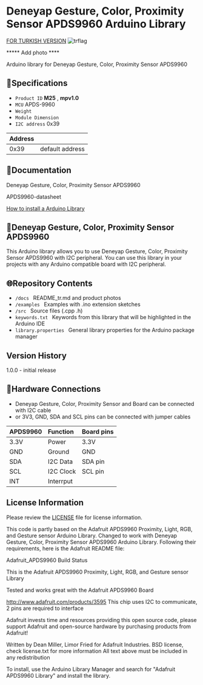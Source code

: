 # Deneyap Gesture, Color, Proximity Sensor APDS9960 Arduino Library
[FOR TURKISH VERSION](docs/README_tr.md) ![trflag](https://github.com/deneyapkart/deneyapkart-arduino-core/blob/master/docs/tr.png)

***** Add photo ****

Arduino library for Deneyap Gesture, Color, Proximity Sensor APDS9960

## :mag_right:Specifications 
- `Product ID` **M25** , **mpv1.0**
- `MCU` APDS-9960
- `Weight` 
- `Module Dimension`
- `I2C address` 0x39

| Address |  | 
| :---    | :---     |
| 0x39 | default address |

## :closed_book:Documentation
Deneyap Gesture, Color, Proximity Sensor APDS9960

APDS9960-datasheet

[How to install a Arduino Library](https://docs.arduino.cc/software/ide-v1/tutorials/installing-libraries)

## :pushpin:Deneyap Gesture, Color, Proximity Sensor APDS9960
This Arduino library allows you to use Deneyap Gesture, Color, Proximity Sensor APDS9960 with I2C peripheral. You can use this library in your projects with any Arduino compatible board with I2C peripheral.

## :globe_with_meridians:Repository Contents
- `/docs ` README_tr.md and product photos
- `/examples ` Examples with .ino extension sketches
- `/src ` Source files (.cpp .h)
- `keywords.txt ` Keywords from this library that will be highlighted in the Arduino IDE
- `library.properties ` General library properties for the Arduino package manager

## Version History
1.0.0 - initial release

## :rocket:Hardware Connections
- Deneyap Gesture, Color, Proximity Sensor and Board can be connected with I2C cable
- or 3V3, GND, SDA and SCL pins can be connected with jumper cables

|APDS9960| Function | Board pins | 
|:--- |   :---  | :---|
|3.3V | Power   |3.3V |      
|GND  | Ground  | GND | 
|SDA  | I2C Data  | SDA pin |
|SCL  | I2C Clock | SCL pin |
|INT  | Interrput  |   | 

## License Information
Please review the [LICENSE](https://github.com/deneyapkart/deneyap-hareket-isik-renk-algilayici-mesafe-olcer-arduino-library/blob/master/LICENSE) file for license information.

This code is partly based on the Adafruit APDS9960 Proximity, Light, RGB, and Gesture sensor Arduino Library.
Changed to work with Deneyap Gesture, Color, Proximity Sensor APDS9960 Arduino Library.
Following their requirements, here is the Adafruit README file:

 Adafruit_APDS9960 Build Status

This is the Adafruit APDS9960 Proximity, Light, RGB, and Gesture sensor Library

Tested and works great with the Adafruit APDS9960 Board

http://www.adafruit.com/products/3595
This chip uses I2C to communicate, 2 pins are required to interface

Adafruit invests time and resources providing this open source code, please support Adafruit and open-source hardware by purchasing products from Adafruit!

Written by Dean Miller, Limor Fried for Adafruit Industries.
BSD license, check license.txt for more information All text above must be included in any redistribution

To install, use the Arduino Library Manager and search for "Adafruit APDS9960 Library" and install the library.